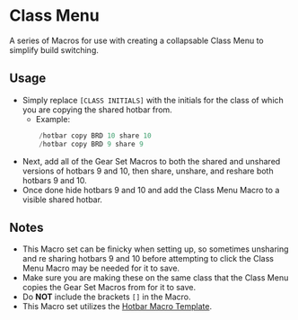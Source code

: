 # Class Menu

A series of Macros for use with creating a collapsable Class Menu to simplify build switching.


## Usage

 - Simply replace `[CLASS INITIALS]` with the initials for the class of which you are copying the shared hotbar from.
    - Example:
    ```cs
        /hotbar copy BRD 10 share 10
        /hotbar copy BRD 9 share 9
    ```
 - Next, add all of the Gear Set Macros to both the shared and unshared versions of hotbars 9 and 10, then share, unshare, and reshare both hotbars 9 and 10.
 - Once done hide hotbars 9 and 10 and add the Class Menu Macro to a visible shared hotbar.

## Notes

 - This Macro set can be finicky when setting up, so sometimes unsharing and re sharing hotbars 9 and 10 before attempting to click the Class Menu Macro may be needed for it to save.
 - Make sure you are making these on the same class that the Class Menu copies the Gear Set Macros from for it to save.
 - Do **NOT** include the brackets `[]` in the Macro.
 - This Macro set utilizes the [Hotbar Macro Template](https://github.com/Discord-Coding-Community/FFXIV-Macros/tree/master/Miscellaneous/Hotbar%20Macro%20Template).